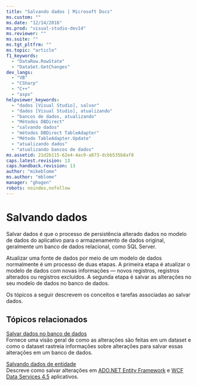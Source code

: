 ```yaml
---
title: "Salvando dados | Microsoft Docs"
ms.custom: ""
ms.date: "12/14/2016"
ms.prod: "visual-studio-dev14"
ms.reviewer: ""
ms.suite: ""
ms.tgt_pltfrm: ""
ms.topic: "article"
f1_keywords: 
  - "DataRow.RowState"
  - "DataSet.GetChanges"
dev_langs: 
  - "VB"
  - "CSharp"
  - "C++"
  - "aspx"
helpviewer_keywords: 
  - "dados [Visual Studio], salvar"
  - "dados [Visual Studio], atualizando"
  - "bancos de dados, atualizando"
  - "Métodos DBDirect"
  - "salvando dados"
  - "métodos DBDirect TableAdapter"
  - "Método TableAdapter.Update"
  - "atualizando dados"
  - "atualizando bancos de dados"
ms.assetid: 21d2b115-62e4-4ac9-a873-dcbb535b8af8
caps.latest.revision: 13
caps.handback.revision: 13
author: "mikeblome"
ms.author: "mblome"
manager: "ghogen"
robots: noindex,nofollow
---
```

# Salvando dados
Salvar dados é que o processo de persistência alterado dados no modelo de dados do aplicativo para o armazenamento de dados original, geralmente um banco de dados relacional, como SQL Server.  
  
 Atualizar uma fonte de dados por meio de um modelo de dados normalmente é um processo de duas etapas.  A primeira etapa é atualizar o modelo de dados com novas informações — novos registros, registros alterados ou registros excluídos.  A segunda etapa é salvar as alterações no seu modelo de dados no banco de dados.  
  
 Os tópicos a seguir descrevem os conceitos e tarefas associadas ao salvar dados.  
  
## Tópicos relacionados  
 [Salvar dados no banco de dados](../data-tools/save-data-back-to-the-database.md)  
 Fornece uma visão geral de como as alterações são feitas em um dataset e como o dataset rastreia informações sobre alterações para salvar essas alterações em um banco de dados.  
  
 [Salvando dados de entidade](../data-tools/saving-entity-data.md)  
 Descreve como salvar alterações em [ADO.NET Entity Framework](../Topic/ADO.NET%20Entity%20Framework.md) e [WCF Data Services 4.5](../Topic/WCF%20Data%20Services%204.5.md) aplicativos.